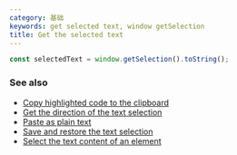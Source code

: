 ```yaml
---
category: 基础
keywords: get selected text, window getSelection
title: Get the selected text
---
```


```js
const selectedText = window.getSelection().toString();
```

### See also

-   [Copy highlighted code to the clipboard](/copy-highlighted-code-to-the-clipboard)
-   [Get the direction of the text selection](/get-the-direction-of-the-text-selection)
-   [Paste as plain text](/paste-as-plain-text)
-   [Save and restore the text selection](/save-and-restore-the-text-selection)
-   [Select the text content of an element](/select-the-text-content-of-an-element)
